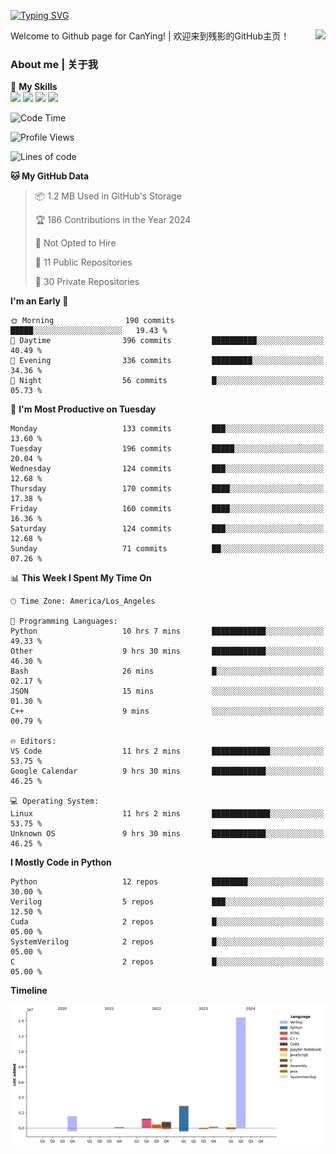 [![Typing SVG](https://readme-typing-svg.herokuapp.com?size=25&duration=3500&color=00FFFF&vCenter=true&width=250&height=40&lines=Hi+Welcome+%F0%9F%91%8B%F0%9F%8F%BB;I'm+CanYing|残影)](https://git.io/typing-svg)

<a href="#">
  <img align="right" src="https://github-readme-stats.vercel.app/api?username=CanYing0913&count_private=true&rank_icon=github&show_icons=true&bg_color=15,f2f7fd,E0EAFC&" />
</a>

Welcome to Github page for CanYing! | 欢迎来到残影的GitHub主页！

### About me | 关于我

🌟 **My Skills**  
![](https://img.shields.io/badge/-C-A8B9CC?style=flat-square&logo=C&logoColor=fff)
![](https://img.shields.io/badge/-C++-00599C?style=flat-square&logo=Cpp&logoColor=fff)
![](https://img.shields.io/badge/-Python-3776AB?style=flat-square&logo=Python&logoColor=fff)
![](https://img.shields.io/badge/-Linux-000000?style=flat-square&logo=Linux&logoColor=fff)

<!--START_SECTION:waka-->
![Code Time](http://img.shields.io/badge/Code%20Time-234%20hrs%2041%20mins-blue)

![Profile Views](http://img.shields.io/badge/Profile%20Views-1-blue)

![Lines of code](https://img.shields.io/badge/From%20Hello%20World%20I%27ve%20Written-21.6%20million%20lines%20of%20code-blue)

**🐱 My GitHub Data** 

> 📦 1.2 MB Used in GitHub's Storage 
 > 
> 🏆 186 Contributions in the Year 2024
 > 
> 🚫 Not Opted to Hire
 > 
> 📜 11 Public Repositories 
 > 
> 🔑 30 Private Repositories 
 > 
**I'm an Early 🐤** 

```text
🌞 Morning                190 commits         █████░░░░░░░░░░░░░░░░░░░░   19.43 % 
🌆 Daytime                396 commits         ██████████░░░░░░░░░░░░░░░   40.49 % 
🌃 Evening                336 commits         █████████░░░░░░░░░░░░░░░░   34.36 % 
🌙 Night                  56 commits          █░░░░░░░░░░░░░░░░░░░░░░░░   05.73 % 
```
📅 **I'm Most Productive on Tuesday** 

```text
Monday                   133 commits         ███░░░░░░░░░░░░░░░░░░░░░░   13.60 % 
Tuesday                  196 commits         █████░░░░░░░░░░░░░░░░░░░░   20.04 % 
Wednesday                124 commits         ███░░░░░░░░░░░░░░░░░░░░░░   12.68 % 
Thursday                 170 commits         ████░░░░░░░░░░░░░░░░░░░░░   17.38 % 
Friday                   160 commits         ████░░░░░░░░░░░░░░░░░░░░░   16.36 % 
Saturday                 124 commits         ███░░░░░░░░░░░░░░░░░░░░░░   12.68 % 
Sunday                   71 commits          ██░░░░░░░░░░░░░░░░░░░░░░░   07.26 % 
```


📊 **This Week I Spent My Time On** 

```text
🕑︎ Time Zone: America/Los_Angeles

💬 Programming Languages: 
Python                   10 hrs 7 mins       ████████████░░░░░░░░░░░░░   49.33 % 
Other                    9 hrs 30 mins       ████████████░░░░░░░░░░░░░   46.30 % 
Bash                     26 mins             █░░░░░░░░░░░░░░░░░░░░░░░░   02.17 % 
JSON                     15 mins             ░░░░░░░░░░░░░░░░░░░░░░░░░   01.30 % 
C++                      9 mins              ░░░░░░░░░░░░░░░░░░░░░░░░░   00.79 % 

🔥 Editors: 
VS Code                  11 hrs 2 mins       █████████████░░░░░░░░░░░░   53.75 % 
Google Calendar          9 hrs 30 mins       ████████████░░░░░░░░░░░░░   46.25 % 

💻 Operating System: 
Linux                    11 hrs 2 mins       █████████████░░░░░░░░░░░░   53.75 % 
Unknown OS               9 hrs 30 mins       ████████████░░░░░░░░░░░░░   46.25 % 
```

**I Mostly Code in Python** 

```text
Python                   12 repos            ████████░░░░░░░░░░░░░░░░░   30.00 % 
Verilog                  5 repos             ███░░░░░░░░░░░░░░░░░░░░░░   12.50 % 
Cuda                     2 repos             █░░░░░░░░░░░░░░░░░░░░░░░░   05.00 % 
SystemVerilog            2 repos             █░░░░░░░░░░░░░░░░░░░░░░░░   05.00 % 
C                        2 repos             █░░░░░░░░░░░░░░░░░░░░░░░░   05.00 % 
```



**Timeline**

![Lines of Code chart](https://raw.githubusercontent.com/CanYing0913/CanYing0913/master/assets/bar_graph.png)


<!--END_SECTION:waka-->
